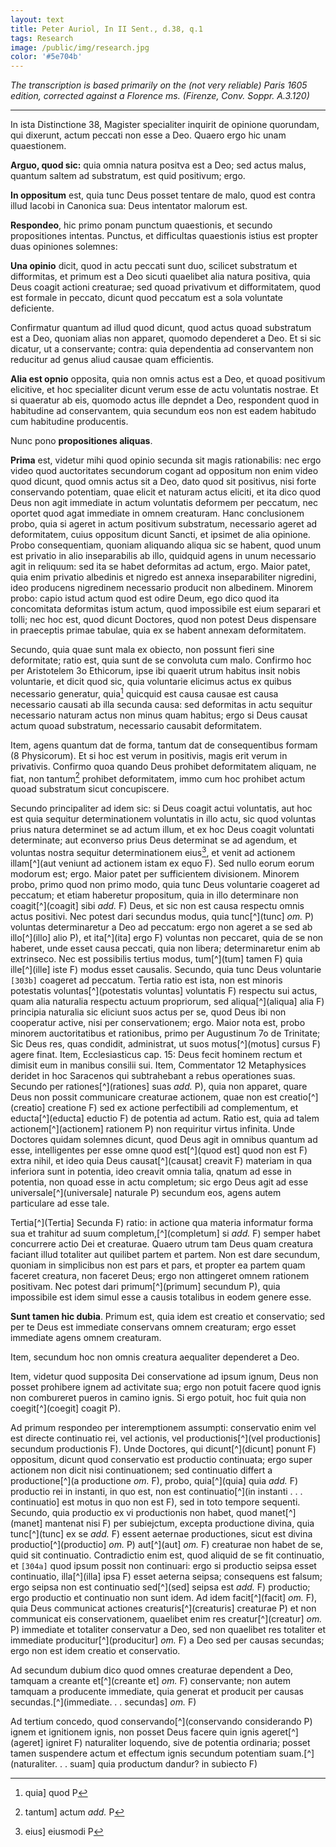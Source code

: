 ```yaml
---
layout: text
title: Peter Auriol, In II Sent., d.38, q.1
tags: Research
image: /public/img/research.jpg
color: '#5e704b'
---
```


*The transcription is based primarily on the (not very reliable) Paris 1605 edition, corrected against a Florence ms. (Firenze, Conv. Soppr. A.3.120)*

---

In ista Distinctione 38, Magister specialiter inquirit de opinione quorundam, qui dixerunt, actum peccati non esse a Deo. Quaero ergo hic unam quaestionem.

__Arguo, quod sic:__ quia omnia natura positva est a Deo; sed actus malus, quantum saltem ad substratum, est quid positivum; ergo.

__In oppositum__ est, quia tunc Deus posset tentare de malo, quod est contra illud Iacobi in Canonica sua: Deus intentator malorum est.

__Respondeo__, hic primo ponam punctum quaestionis, et secundo propositiones intentas. Punctus, et difficultas quaestionis istius est propter duas opiniones solemnes:

__Una opinio__ dicit, quod in actu peccati sunt duo, scilicet substratum et difformitas, et primum est a Deo sicuti quaelibet alia natura positiva, quia Deus coagit actioni creaturae; sed quoad privativum et difformitatem, quod est formale in peccato, dicunt quod peccatum est a sola voluntate deficiente.

Confirmatur quantum ad illud quod dicunt, quod actus quoad substratum est a Deo, quoniam alias non apparet, quomodo dependeret a Deo. Et si sic dicatur, ut a conservante; contra: quia dependentia ad conservantem non reducitur ad genus aliud causae quam efficientis.

__Alia est opnio__ opposita, quia non omnis actus est a Deo, et quoad positivum elicitive, et hoc specialiter dicunt verum esse de actu voluntatis nostrae. Et si quaeratur ab eis, quomodo actus ille depndet a Deo, respondent quod in habitudine ad conservantem, quia secundum eos non est eadem habitudo cum habitudine producentis.

Nunc pono __propositiones aliquas__.

__Prima__ est, videtur mihi quod opinio secunda sit magis rationabilis: nec ergo video quod auctoritates secundorum cogant ad oppositum non enim video quod dicunt, quod omnis actus sit a Deo, dato quod sit positivus, nisi forte conservando potentiam, quae elicit et naturam actus eliciti, et ita dico quod Deus non agit immediate in actum voluntatis deformem per peccatum, nec oportet quod agat immediate in omnem creaturam. Hanc conclusionem probo, quia si ageret in actum positivum substratum, necessario ageret ad deformitatem, cuius oppositum dicunt Sancti, et ipsimet de alia opinione. Probo consequentiam, quoniam aliquando aliqua sic se habent, quod unum est privatio in alio inseparabilis ab illo, quidquid agens in unum necessario agit in reliquum: sed ita se habet deformitas ad actum, ergo. Maior patet, quia enim privatio albedinis et nigredo est annexa inseparabiliter nigredini, ideo producens nigredinem necessario producit non albedinem. Minorem probo: capio istud actum quod est odire Deum, ego dico quod ita concomitata deformitas istum actum, quod impossibile est eium separari et tolli; nec hoc est, quod dicunt Doctores, quod non potest Deus dispensare in praeceptis primae tabulae, quia ex se habent annexam deformitatem.

Secundo, quia quae sunt mala ex obiecto, non possunt fieri sine deformitate; ratio est, quia sunt de se convoluta cum malo. Confirmo hoc per Aristotelem 3o  Ethicorum, ipse ibi quaerit utrum habitus insit nobis voluntarie, et dicit quod sic, quia voluntarie elicimus actus ex quibus necessario generatur, quia[^1]
quicquid est causa causae est causa necessario causati ab illa secunda causa: sed deformitas in actu sequitur necessario naturam actus non minus quam habitus; ergo si Deus causat actum quoad substratum, necessario causabit deformitatem.

Item, agens quantum dat de forma, tantum dat de consequentibus formam (8 Physicorum). Et si hoc est verum in positivis, magis erit verum in privativis. Confirmo quoa quando Deus prohibet deformitatem aliquam, ne fiat, non tantum[^2] prohibet deformitatem, immo cum hoc prohibet actum quoad substratum sicut concupiscere.

Secundo principaliter ad idem sic: si Deus coagit actui voluntatis, aut hoc est quia sequitur determinationem voluntatis in illo actu, sic quod voluntas prius natura determinet se ad actum illum, et ex hoc Deus coagit voluntati determinate; aut econverso prius Deus determinat se ad agendum, et voluntas nostra sequitur determinationem eius[^3], et venit ad actionem illam[^](aut veniunt ad actionem istam ex equo F). Sed nullo eorum eorum modorum est; ergo. Maior patet per sufficientem divisionem. Minorem probo, primo quod non primo modo, quia tunc Deus voluntarie coageret ad peccatum; et etiam haberetur propositum, quia in illo determinare non coagit[^](coagit] sibi *add.* F) Deus, et sic non est causa respectu omnis actus positivi. Nec potest dari secundus modus, quia tunc[^](tunc] *om.* P) voluntas determinaretur a Deo ad peccatum: ergo non ageret a se sed ab illo[^](illo] alio P), et ita[^](ita] ergo F) voluntas non peccaret, quia de se non haberet, unde esset causa peccati, quia non libera; determinaretur enim ab extrinseco.
Nec est possibilis tertius modus, tum[^](tum] tamen F) quia ille[^](ille] iste F) modus esset causalis. Secundo, quia tunc Deus voluntarie ````[303b]```` coageret ad peccatum. Tertia ratio est ista, non est minoris potestatis voluntas[^](potestatis voluntas] voluntatis F) respectu sui actus, quam alia naturalia respectu actuum propriorum, sed aliqua[^](aliqua] alia F) principia naturalia sic eliciunt suos actus per se, quod Deus ibi non cooperatur active, nisi per conservationem; ergo. Maior nota est, probo minorem auctoritatibus et rationibus, primo per Augustinum 7o de Trinitate; Sic Deus res, quas condidit, administrat, ut suos motus[^](motus] cursus F) agere finat. Item, Ecclesiasticus cap. 15: Deus fecit hominem rectum et dimisit eum in manibus consilii sui. Item, Commentator 12 Metaphysices deridet in hoc Saracenos qui subtrahebant a rebus operationes suas. Secundo per rationes[^](rationes] suas *add.* P), quia non apparet, quare Deus non possit communicare creaturae actionem, quae non est creatio[^](creatio] creatione F) sed ex actione perfectibili ad complementum, et educta[^](educta] eductio F) de potentia ad actum. Ratio est, quia ad talem actionem[^](actionem] rationem P) non requiritur virtus infinita. Unde Doctores quidam solemnes dicunt, quod Deus agit in omnibus quantum ad esse, intelligentes per esse omne quod est[^](quod est] quod non est F) extra nihil, et ideo quia Deus causat[^](causat] creavit F) materiam in  qua inferiora sunt in potentia, ideo creavit omnia talia, qnatum ad esse in potentia, non quoad esse in actu completum; sic ergo Deus agit ad esse universale[^](universale] naturale P) secundum eos, agens autem particulare ad esse tale.

Tertia[^](Tertia] Secunda F) ratio: in actione qua materia informatur forma sua et trahitur ad suum completum,[^](completum] si *add.* F) semper habet concurrere actio Dei et creaturae. Quaero utrum tam Deus quam creatura faciant illud totaliter aut quilibet partem et partem. Non est dare secundum, quoniam in simplicibus non est pars et pars, et propter ea partem quam faceret creatura, non faceret Deus; ergo non attingeret omnem rationem positivam. Nec potest dari primum[^](primum] secundum P), quia impossibile est idem simul esse a causis totalibus in eodem genere esse.

__Sunt tamen hic dubia__. Primum est, quia idem est creatio et conservatio; sed per te Deus est immediate conservans omnem creaturam; ergo esset immediate agens omnem creaturam.

Item, secundum hoc non omnis creatura aequaliter dependeret a Deo.

Item, videtur quod supposita Dei conservatione ad ipsum ignum, Deus non posset prohibere ignem ad activitate sua; ergo non potuit facere quod ignis non combureret pueros in camino ignis. Si ergo potuit, hoc fuit quia non coegit[^](coegit] coagit P).

Ad primum respondeo per interemptionem assumpti: conservatio enim vel est directe continuatio rei, vel actionis, vel productionis[^](vel productionis] secundum productionis F). Unde Doctores, qui dicunt[^](dicunt] ponunt F) oppositum, dicunt quod conservatio est productio continuata; ergo super actionem non dicit nisi continuationem; sed continuatio differt a productione[^](a productione *om.* F), probo, quia[^](quia] quia *add.* F) productio rei in instanti, in quo est, non est continuatio[^](in instanti . . . continuatio] est motus in quo non est F), sed in toto tempore sequenti. Secundo, quia productio ex vi productionis non habet, quod manet[^](manet] mantenat nisi F) per subiejctum, excepta productione divina, quia tunc[^](tunc] ex se *add.* F) essent aeternae productiones, sicut est divina productio[^](productio] *om.* P) aut[^](aut] *om.* F) creaturae non habet de se, quid sit continuatio. Contradictio enim est, quod aliquid de se fit continuatio, et ````[304a]```` quod ipsum possit non continuari: ergo si productio seipsa esset continuatio, illa[^](illa] ipsa F) esset aeterna seipsa; consequens est falsum; ergo seipsa non est continuatio sed[^](sed] seipsa est *add.* F) productio; ergo productio et continuatio non sunt idem. Ad idem facit[^](facit] *om.* F), quia Deus communicat actiones creaturis[^](creaturis] creaturae P) et non communicat eis conservationem, quaelibet enim res creatur[^](creatur] *om.* P) immediate et totaliter conservatur a Deo, sed non quaelibet res totaliter et immediate producitur[^](producitur] *om.* F) a Deo sed per causas secundas; ergo non est idem creatio et conservatio.

Ad secundum dubium dico quod omnes creaturae dependent a Deo, tamquam a creante et[^](creante et] *om.* F) conservante; non autem tamquam a producente immediate, quia generat et producit per causas secundas.[^](immediate. . . secundas] *om.* F)

Ad tertium concedo, quod conservando[^](conservando considerando P) ignem et ignitionem ignis, non posset Deus facere quin ignis ageret[^](ageret] igniret F) naturaliter loquendo, sive de potentia ordinaria; posset tamen suspendere actum et effectum ignis secundum potentiam suam.[^](naturaliter. . . suam] quia productum dandur? in subiecto F)

[^1]: quia] quod P

[^2]: tantum] actum *add.* P

[^3]: eius] eiusmodi P
